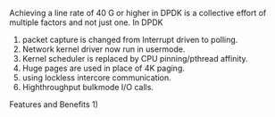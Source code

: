 Achieving a line rate of 40 G or higher in DPDK is a collective effort of multiple factors and not just one.
In DPDK 
1) packet capture is changed from Interrupt driven to polling.
2) Network kernel driver now run in usermode.
3) Kernel scheduler is replaced by CPU pinning/pthread affinity.
4) Huge pages are used in place of 4K paging.
5) using lockless intercore communication.
6) Highthroughput bulkmode I/O calls.

Features and Benefits
1) 
